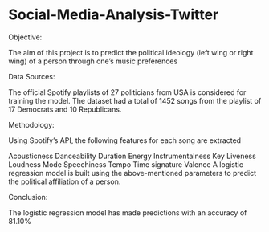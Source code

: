 # Social-Media-Analysis-Twitter


Objective:

The aim of this project is to predict the political ideology (left wing or right wing) of a person through one’s music preferences

Data Sources:

The official Spotify playlists of 27 politicians from USA is considered for training the model. The dataset had a total of 1452 songs from the playlist of 17 Democrats and 10 Republicans.

Methodology:

Using Spotify’s API, the following features for each song are extracted

Acousticness
Danceability
Duration
Energy
Instrumentalness
Key
Liveness
Loudness
Mode
Speechiness
Tempo
Time signature
Valence
A logistic regression model is built using the above-mentioned parameters to predict the political affiliation of a person.

Conclusion:

The logistic regression model has made predictions with an accuracy of 81.10%
